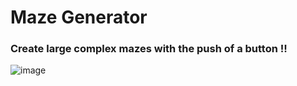 # Maze Generator
### Create large complex mazes with the push of a button !! 

![image](https://user-images.githubusercontent.com/108653536/232276444-b58f2cbf-5637-4689-83f3-826aa6d6ac47.png)
